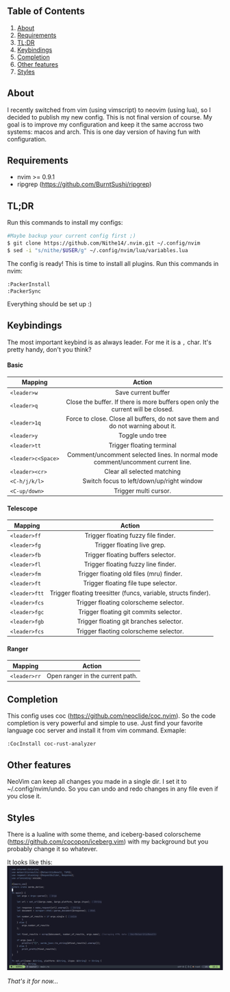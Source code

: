 ## Table of Contents
1. [About](#about)
2. [Requirements](#requirements)
3. [TL;DR](#tldr)
4. [Keybindings](#keybindings)
5. [Completion](#completion)
6. [Other features](#other-features)
7. [Styles](#styles)

## About 
I recently switched from vim (using vimscript) to neovim (using lua), so I decided to publish my new config. This is not final version of course. My goal is to improve my configuration and keep it the same accross two systems: macos and arch. 
This is one day version of having fun with configuration. 

## Requirements
- nvim >= 0.9.1
- ripgrep (https://github.com/BurntSushi/ripgrep)

## TL;DR
Run this commands to install my configs:
```bash
#Maybe backup your current config first ;)
$ git clone https://github.com/Nithe14/.nvim.git ~/.config/nvim
$ sed -i "s/nithe/$USER/g" ~/.config/nvim/lua/variables.lua
```
The config is ready! This is time to install all plugins. Run this commands in nvim:
```vim
:PackerInstall
:PackerSync
```
Everything should be set up :)

## Keybindings
The most important keybind is as always leader. For me it is a `,` char. It's pretty handy, don't you think?

#### Basic
| Mapping  |      Action   |
|----------|:-------------:|
| `<leader>w` |  Save current buffer |
| `<leader>q` |  Close the buffer. If there is more buffers open only the current will be closed. |
| `<leader>1q` | Force to close. Close all buffers, do not save them and do not warning about it.|
| `<leader>y` | Toggle undo tree |
| `<leader>tt` | Trigger floating terminal |
|`<leader>c<Space>` | Comment/uncomment selected lines. In normal mode comment/uncomment current line. |
|`<leader><cr>` | Clear all selected matching |
| `<C-h/j/k/l>` | Switch focus to left/down/up/right window |
|`<C-up/down>` | Trigger multi cursor. |

#### Telescope 

| Mapping  |      Action   |
|----------|:-------------:|
| `<leader>ff` | Trigger floating fuzzy file finder. |
|`<leader>fg` | Trigger floating live grep. | 
|`<leader>fb` | Trigger floating buffers selector. |
|`<leader>fl` | Trigger floating fuzzy line finder. |
|`<leader>fm` | Trigger floating old files (mru) finder. |
|`<leader>ft` | Trigger floating file tupe selector. |
|`<leader>ftt` | Trigger floating treesitter (funcs, variable, structs finder). |
|`<leader>fcs` | Trigger floating colorscheme selector. |
|`<leader>fgc` | Trigger floating git commits selector. |
|`<leader>fgb` | Trigger floating git branches selector. |
|`<leader>fcs` | Trigger flaoting colorscheme selector. |

#### Ranger
| Mapping  |      Action   |
|----------|:-------------:|
|`<leader>rr` | Open ranger in the current path. |



## Completion 
This config uses coc (https://github.com/neoclide/coc.nvim). So the code completion is very powerful and simple to use. Just find your favorite language coc server and install it from vim command. Exmaple:
```vim
:CocInstall coc-rust-analyzer
```
## Other features 
NeoVim can keep all changes you made in a single dir. I set it to ~/.config/nvim/undo. So you can undo and redo changes in any file even if you close it.

## Styles 
There is a lualine with some theme, and iceberg-based colorscheme (https://github.com/cocopon/iceberg.vim) with my background but you probably change it so whatever.

It looks like this:
![preview](./assets/styles.png)

_That's it for now..._
